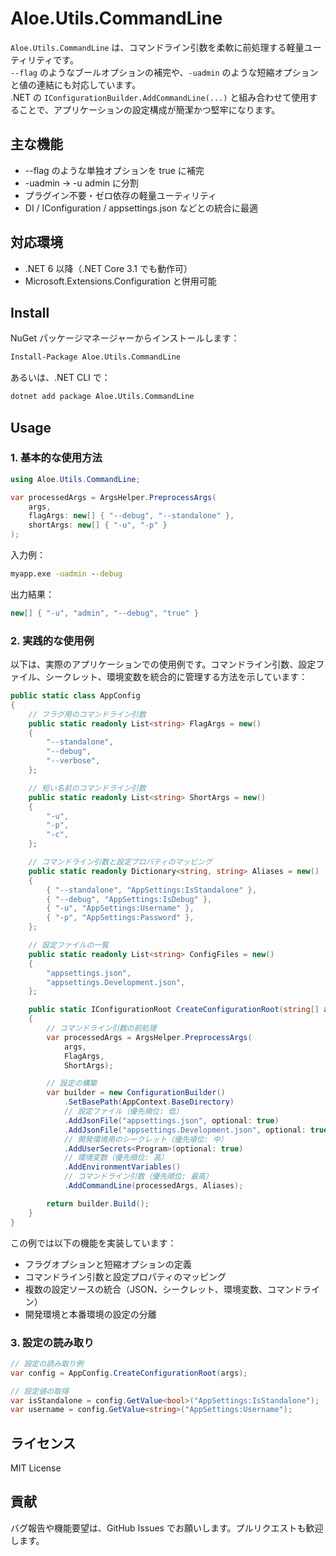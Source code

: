 # Aloe.Utils.CommandLine

`Aloe.Utils.CommandLine` は、コマンドライン引数を柔軟に前処理する軽量ユーティリティです。  
`--flag` のようなブールオプションの補完や、`-uadmin` のような短縮オプションと値の連結にも対応しています。  
.NET の `IConfigurationBuilder.AddCommandLine(...)` と組み合わせて使用することで、アプリケーションの設定構成が簡潔かつ堅牢になります。

## 主な機能

* --flag のような単独オプションを true に補完
* -uadmin → -u admin に分割
* プラグイン不要・ゼロ依存の軽量ユーティリティ
* DI / IConfiguration / appsettings.json などとの統合に最適

## 対応環境

* .NET 6 以降（.NET Core 3.1 でも動作可）
* Microsoft.Extensions.Configuration と併用可能

## Install

NuGet パッケージマネージャーからインストールします：

```cmd
Install-Package Aloe.Utils.CommandLine
```

あるいは、.NET CLI で：

```cmd
dotnet add package Aloe.Utils.CommandLine
```

## Usage

### 1. 基本的な使用方法

```csharp
using Aloe.Utils.CommandLine;

var processedArgs = ArgsHelper.PreprocessArgs(
    args,
    flagArgs: new[] { "--debug", "--standalone" },
    shortArgs: new[] { "-u", "-p" }
);
```

入力例：

```cmd
myapp.exe -uadmin --debug
```

出力結果：

```csharp
new[] { "-u", "admin", "--debug", "true" }
```

### 2. 実践的な使用例

以下は、実際のアプリケーションでの使用例です。コマンドライン引数、設定ファイル、シークレット、環境変数を統合的に管理する方法を示しています：

```csharp
public static class AppConfig
{
    // フラグ用のコマンドライン引数
    public static readonly List<string> FlagArgs = new()
    {
        "--standalone",
        "--debug",
        "--verbose",
    };

    // 短い名前のコマンドライン引数
    public static readonly List<string> ShortArgs = new()
    {
        "-u",
        "-p",
        "-c",
    };

    // コマンドライン引数と設定プロパティのマッピング
    public static readonly Dictionary<string, string> Aliases = new()
    {
        { "--standalone", "AppSettings:IsStandalone" },
        { "--debug", "AppSettings:IsDebug" },
        { "-u", "AppSettings:Username" },
        { "-p", "AppSettings:Password" },
    };

    // 設定ファイルの一覧
    public static readonly List<string> ConfigFiles = new()
    {
        "appsettings.json",
        "appsettings.Development.json",
    };

    public static IConfigurationRoot CreateConfigurationRoot(string[] args)
    {
        // コマンドライン引数の前処理
        var processedArgs = ArgsHelper.PreprocessArgs(
            args,
            FlagArgs,
            ShortArgs);

        // 設定の構築
        var builder = new ConfigurationBuilder()
            .SetBasePath(AppContext.BaseDirectory)
            // 設定ファイル（優先順位: 低）
            .AddJsonFile("appsettings.json", optional: true)
            .AddJsonFile("appsettings.Development.json", optional: true)
            // 開発環境用のシークレット（優先順位: 中）
            .AddUserSecrets<Program>(optional: true)
            // 環境変数（優先順位: 高）
            .AddEnvironmentVariables()
            // コマンドライン引数（優先順位: 最高）
            .AddCommandLine(processedArgs, Aliases);

        return builder.Build();
    }
}
```

この例では以下の機能を実装しています：

* フラグオプションと短縮オプションの定義
* コマンドライン引数と設定プロパティのマッピング
* 複数の設定ソースの統合（JSON、シークレット、環境変数、コマンドライン）
* 開発環境と本番環境の設定の分離

### 3. 設定の読み取り

```csharp
// 設定の読み取り例
var config = AppConfig.CreateConfigurationRoot(args);

// 設定値の取得
var isStandalone = config.GetValue<bool>("AppSettings:IsStandalone");
var username = config.GetValue<string>("AppSettings:Username");
```

## ライセンス

MIT License

## 貢献

バグ報告や機能要望は、GitHub Issues でお願いします。プルリクエストも歓迎します。


